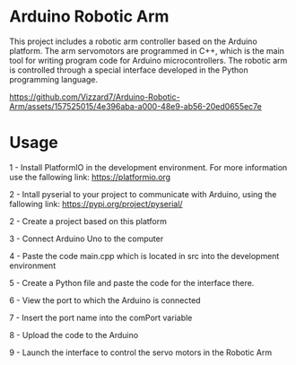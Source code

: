 <h1>Arduino Robotic Arm</h1>

This project includes a robotic arm controller based on the Arduino platform. The arm servomotors are programmed in C++, which is the main tool for writing program code for Arduino microcontrollers. The robotic arm is controlled through a special interface developed in the Python programming language.


https://github.com/Vizzard7/Arduino-Robotic-Arm/assets/157525015/4e396aba-a000-48e9-ab56-20ed0655ec7e


<h1>Usage</h1>

1 - Install PlatformIO in the development environment. For more information use the fallowing link: <a> https://platformio.org </a>

2 - Intall pyserial to your project to communicate with Arduino, using the fallowing link: <a> https://pypi.org/project/pyserial/</a>

2 - Create a project based on this platform 

3 - Connect Arduino Uno to the computer

4 - Paste the code main.cpp which is located in src into the development environment

5 - Create a Python file and paste the code for the interface there.

6 - View the port to which the Arduino is connected

7 - Insert the port name into the comPort variable

8 - Upload the code to the Arduino

9 - Launch the interface to control the servo motors in the Robotic Arm
